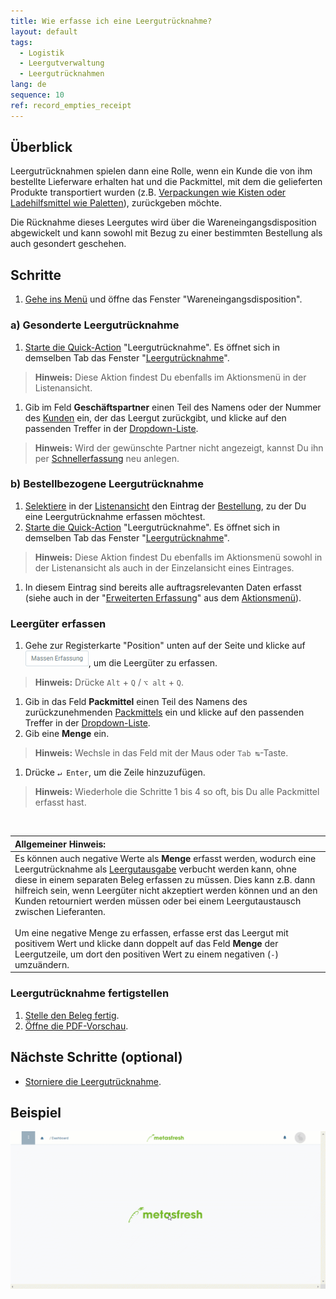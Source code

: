 ```yaml
---
title: Wie erfasse ich eine Leergutrücknahme?
layout: default
tags:
  - Logistik
  - Leergutverwaltung
  - Leergutrücknahmen
lang: de
sequence: 10
ref: record_empties_receipt
---
```


## Überblick
Leergutrücknahmen spielen dann eine Rolle, wenn ein Kunde die von ihm bestellte Lieferware erhalten hat und die Packmittel, mit dem die gelieferten Produkte transportiert wurden (z.B. [Verpackungen wie Kisten oder Ladehilfsmittel wie Paletten](Handling_Unit_System)), zurückgeben möchte.

Die Rücknahme dieses Leergutes wird über die Wareneingangsdisposition abgewickelt und kann sowohl mit Bezug zu einer bestimmten Bestellung als auch gesondert geschehen.

## Schritte
1. [Gehe ins Menü](Menu) und öffne das Fenster "Wareneingangsdisposition".

### a) Gesonderte Leergutrücknahme
1. [Starte die Quick-Action](AktionStarten) "Leergutrücknahme". Es öffnet sich in demselben Tab das Fenster "[Leergutrücknahme](Menu)".
 >**Hinweis:** Diese Aktion findest Du ebenfalls im Aktionsmenü in der Listenansicht.

1. Gib im Feld **Geschäftspartner** einen Teil des Namens oder der Nummer des [Kunden](Neuer_Geschaeftspartner_Kunde) ein, der das Leergut zurückgibt, und klicke auf den passenden Treffer in der [Dropdown-Liste](Keyboard_Shortcuts_Liste).
 >**Hinweis:** Wird der gewünschte Partner nicht angezeigt, kannst Du ihn per [Schnellerfassung](Neuer_Geschaeftspartner_Schnellerfassung) neu anlegen.

### b) Bestellbezogene Leergutrücknahme
1. [Selektiere](AuswahlBelege) in der [Listenansicht](Ansichten) den Eintrag der [Bestellung](Bestellung_erfassen), zu der Du eine Leergutrücknahme erfassen möchtest.
1. [Starte die Quick-Action](AktionStarten) "Leergutrücknahme". Es öffnet sich in demselben Tab das Fenster "[Leergutrücknahme](Menu)".
 >**Hinweis:** Diese Aktion findest Du ebenfalls im Aktionsmenü sowohl in der Listenansicht als auch in der Einzelansicht eines Eintrages.

1. In diesem Eintrag sind bereits alle auftragsrelevanten Daten erfasst (siehe auch in der "[Erweiterten Erfassung](Ansichten)" aus dem [Aktionsmenü](AktionStarten)).

### Leergüter erfassen
1. Gehe zur Registerkarte "Position" unten auf der Seite und klicke auf ![](assets/Massen_Erfassung_Button.png), um die Leergüter zu erfassen.
 >**Hinweis:** Drücke `Alt` + `Q` / `⌥ alt` + `Q`.

1. Gib in das Feld **Packmittel** einen Teil des Namens des zurückzunehmenden [Packmittels](Packmittel_einrichten) ein und klicke auf den passenden Treffer in der [Dropdown-Liste](Keyboard_Shortcuts_Liste).
1. Gib eine **Menge** ein.
 >**Hinweis:** Wechsle in das Feld mit der Maus oder `Tab ↹`-Taste.

1. Drücke `↵ Enter`, um die Zeile hinzuzufügen.
 >**Hinweis:** Wiederhole die Schritte 1 bis 4 so oft, bis Du alle Packmittel erfasst hast.

<br>

| **Allgemeiner Hinweis:** |
| :--- |
| Es können auch negative Werte als **Menge** erfasst werden, wodurch eine Leergutrücknahme als [Leergutausgabe](Leergutausgabe_erfassen) verbucht werden kann, ohne diese in einem separaten Beleg erfassen zu müssen. Dies kann z.B. dann hilfreich sein, wenn Leergüter nicht akzeptiert werden können und an den Kunden retourniert werden müssen oder bei einem Leergutaustausch zwischen Lieferanten.<br><br> Um eine negative Menge zu erfassen, erfasse erst das Leergut mit positivem Wert und klicke dann doppelt auf das Feld **Menge** der Leergutzeile, um dort den positiven Wert zu einem negativen (`-`) umzuändern. |

### Leergutrücknahme fertigstellen
1. [Stelle den Beleg fertig](BelegverarbeitungFertigstellen).
1. [Öffne die PDF-Vorschau](PDFVorschau).

## Nächste Schritte (optional)
- [Storniere die Leergutrücknahme](Leergutruecknahme_stornieren).

## Beispiel
![](assets/Leergutruecknahme_erfassen.gif)
